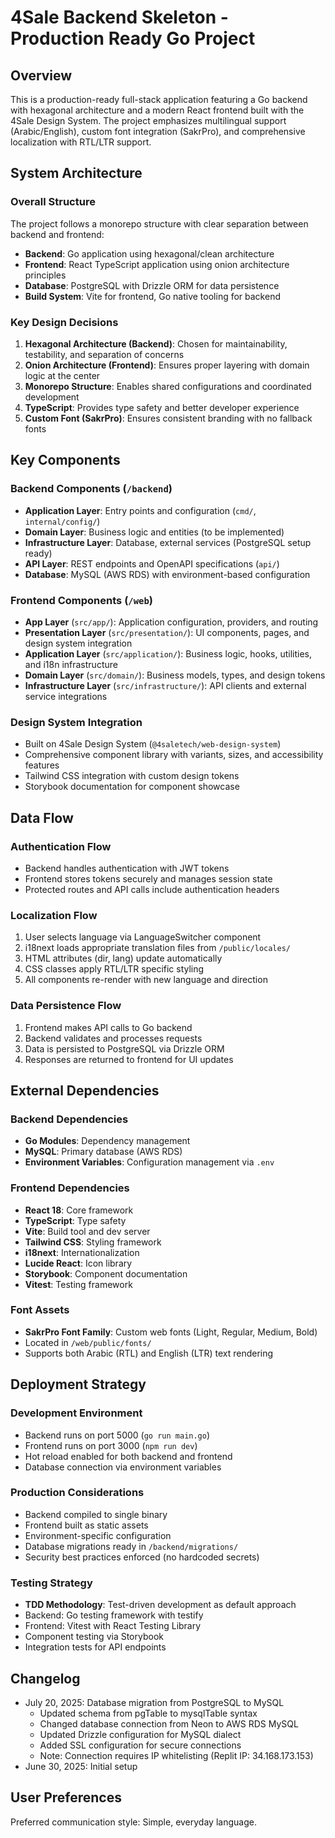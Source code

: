 # 4Sale Backend Skeleton - Production Ready Go Project

## Overview

This is a production-ready full-stack application featuring a Go backend with hexagonal architecture and a modern React frontend built with the 4Sale Design System. The project emphasizes multilingual support (Arabic/English), custom font integration (SakrPro), and comprehensive localization with RTL/LTR support.

## System Architecture

### Overall Structure
The project follows a monorepo structure with clear separation between backend and frontend:
- **Backend**: Go application using hexagonal/clean architecture
- **Frontend**: React TypeScript application using onion architecture principles
- **Database**: PostgreSQL with Drizzle ORM for data persistence
- **Build System**: Vite for frontend, Go native tooling for backend

### Key Design Decisions
1. **Hexagonal Architecture (Backend)**: Chosen for maintainability, testability, and separation of concerns
2. **Onion Architecture (Frontend)**: Ensures proper layering with domain logic at the center
3. **Monorepo Structure**: Enables shared configurations and coordinated development
4. **TypeScript**: Provides type safety and better developer experience
5. **Custom Font (SakrPro)**: Ensures consistent branding with no fallback fonts

## Key Components

### Backend Components (`/backend`)
- **Application Layer**: Entry points and configuration (`cmd/`, `internal/config/`)
- **Domain Layer**: Business logic and entities (to be implemented)
- **Infrastructure Layer**: Database, external services (PostgreSQL setup ready)
- **API Layer**: REST endpoints and OpenAPI specifications (`api/`)
- **Database**: MySQL (AWS RDS) with environment-based configuration

### Frontend Components (`/web`)
- **App Layer** (`src/app/`): Application configuration, providers, and routing
- **Presentation Layer** (`src/presentation/`): UI components, pages, and design system integration
- **Application Layer** (`src/application/`): Business logic, hooks, utilities, and i18n infrastructure
- **Domain Layer** (`src/domain/`): Business models, types, and design tokens
- **Infrastructure Layer** (`src/infrastructure/`): API clients and external service integrations

### Design System Integration
- Built on 4Sale Design System (`@4saletech/web-design-system`)
- Comprehensive component library with variants, sizes, and accessibility features
- Tailwind CSS integration with custom design tokens
- Storybook documentation for component showcase

## Data Flow

### Authentication Flow
- Backend handles authentication with JWT tokens
- Frontend stores tokens securely and manages session state
- Protected routes and API calls include authentication headers

### Localization Flow
1. User selects language via LanguageSwitcher component
2. i18next loads appropriate translation files from `/public/locales/`
3. HTML attributes (dir, lang) update automatically
4. CSS classes apply RTL/LTR specific styling
5. All components re-render with new language and direction

### Data Persistence Flow
1. Frontend makes API calls to Go backend
2. Backend validates and processes requests
3. Data is persisted to PostgreSQL via Drizzle ORM
4. Responses are returned to frontend for UI updates

## External Dependencies

### Backend Dependencies
- **Go Modules**: Dependency management
- **MySQL**: Primary database (AWS RDS)
- **Environment Variables**: Configuration management via `.env`

### Frontend Dependencies
- **React 18**: Core framework
- **TypeScript**: Type safety
- **Vite**: Build tool and dev server
- **Tailwind CSS**: Styling framework
- **i18next**: Internationalization
- **Lucide React**: Icon library
- **Storybook**: Component documentation
- **Vitest**: Testing framework

### Font Assets
- **SakrPro Font Family**: Custom web fonts (Light, Regular, Medium, Bold)
- Located in `/web/public/fonts/`
- Supports both Arabic (RTL) and English (LTR) text rendering

## Deployment Strategy

### Development Environment
- Backend runs on port 5000 (`go run main.go`)
- Frontend runs on port 3000 (`npm run dev`)
- Hot reload enabled for both backend and frontend
- Database connection via environment variables

### Production Considerations
- Backend compiled to single binary
- Frontend built as static assets
- Environment-specific configuration
- Database migrations ready in `/backend/migrations/`
- Security best practices enforced (no hardcoded secrets)

### Testing Strategy
- **TDD Methodology**: Test-driven development as default approach
- Backend: Go testing framework with testify
- Frontend: Vitest with React Testing Library
- Component testing via Storybook
- Integration tests for API endpoints

## Changelog

- July 20, 2025: Database migration from PostgreSQL to MySQL
  - Updated schema from pgTable to mysqlTable syntax
  - Changed database connection from Neon to AWS RDS MySQL
  - Updated Drizzle configuration for MySQL dialect
  - Added SSL configuration for secure connections
  - Note: Connection requires IP whitelisting (Replit IP: 34.168.173.153)
- June 30, 2025: Initial setup

## User Preferences

Preferred communication style: Simple, everyday language.